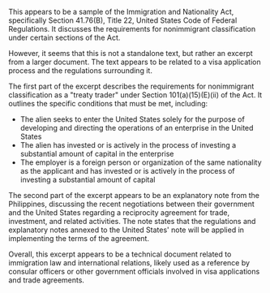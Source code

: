 This appears to be a sample of the Immigration and Nationality Act, specifically Section 41.76(B), Title 22, United States Code of Federal Regulations. It discusses the requirements for nonimmigrant classification under certain sections of the Act.

However, it seems that this is not a standalone text, but rather an excerpt from a larger document. The text appears to be related to a visa application process and the regulations surrounding it.

The first part of the excerpt describes the requirements for nonimmigrant classification as a "treaty trader" under Section 101(a)(15)(E)(ii) of the Act. It outlines the specific conditions that must be met, including:

* The alien seeks to enter the United States solely for the purpose of developing and directing the operations of an enterprise in the United States
* The alien has invested or is actively in the process of investing a substantial amount of capital in the enterprise
* The employer is a foreign person or organization of the same nationality as the applicant and has invested or is actively in the process of investing a substantial amount of capital

The second part of the excerpt appears to be an explanatory note from the Philippines, discussing the recent negotiations between their government and the United States regarding a reciprocity agreement for trade, investment, and related activities. The note states that the regulations and explanatory notes annexed to the United States' note will be applied in implementing the terms of the agreement.

Overall, this excerpt appears to be a technical document related to immigration law and international relations, likely used as a reference by consular officers or other government officials involved in visa applications and trade agreements.
